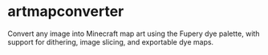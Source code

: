 # artmapconverter
Convert any image into Minecraft map art using the Fupery dye palette, with support for dithering, image slicing, and exportable dye maps.

